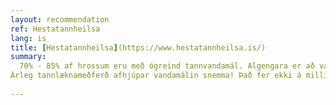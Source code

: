 ```yaml
---
layout: recommendation
ref: Hestatannheilsa
lang: is
title: [Hestatannheilsa](https://www.hestatannheilsa.is/)
summary:
  70% - 85% af hrossum eru með ógreind tannvandamál. Algengara er að vandamálin geri vart við sig þegar hrossinu er riðið en flest hross sýna engin, eða mjög lúmsk vandamál við að tyggja. Hestar eru meistarar í að fela tannvandamál, meðal annars vegna þess að þeir geta haldið áfram að éta á hinni, betri hliðinni. Þess vegna eru reglulegar tannheilbrigðisskoðanir ásamt lagfæringum á öllum endurteknum bitskekkjum nauðsynleg til að halda hestinum heilbrigðum.
Árleg tannlæknameðferð afhjúpar vandamálin snemma! Það fer ekki á milli mála að hestur án sársauka sem er tengdur tönnum og í bitjafnvægi er forsenda fyrir glöðum reiðhesti.
  
---
```

